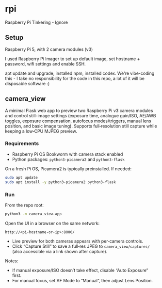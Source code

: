 # rpi
Raspberry Pi Tinkering - Ignore

## Setup

Raspberry Pi 5, with 2 camera modules (v3)

I used Raspberry Pi Imager to set up default image, set hostname + password, wifi settings and enable SSH.

apt update and upgrade, installed npm, installed codex. We're vibe-coding this - I take no responsibility for the code in this repo, a lot of it will be disposable software :)

## camera_view

A minimal Flask web app to preview two Raspberry Pi v3 camera modules and control still-image settings (exposure time, analogue gain/ISO, AE/AWB toggles, exposure compensation, autofocus modes/triggers, manual lens position, and basic image tuning). Supports full‑resolution still capture while keeping a low‑CPU MJPEG preview.

### Requirements

- Raspberry Pi OS Bookworm with camera stack enabled
- Python packages: `python3-picamera2` and `python3-flask`

On a fresh Pi OS, Picamera2 is typically preinstalled. If needed:

```bash
sudo apt update
sudo apt install -y python3-picamera2 python3-flask
```

### Run

From the repo root:

```bash
python3 -m camera_view.app
```

Open the UI in a browser on the same network:

```
http://<pi-hostname-or-ip>:8000/
```

- Live preview for both cameras appears with per‑camera controls.
- Click “Capture Still” to save a full‑res JPEG to `camera_view/captures/` (also accessible via a link shown after capture).

Notes:

- If manual exposure/ISO doesn’t take effect, disable “Auto Exposure” first.
- For manual focus, set AF Mode to “Manual”, then adjust Lens Position.
